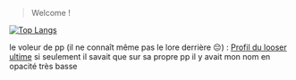 >Welcome !

[![Top Langs](https://github-readme-stats.vercel.app/api/top-langs/?username=Limeen&theme=dark&hide_border=0)](https://github.com/anuraghazra/github-readme-stats)

le voleur de pp (il ne connaît même pas le lore derrière 😔) : [Profil du looser ultime](https://github.com/plumsydev) si seulement il savait que sur sa propre pp il y avait mon nom en opacité très basse
